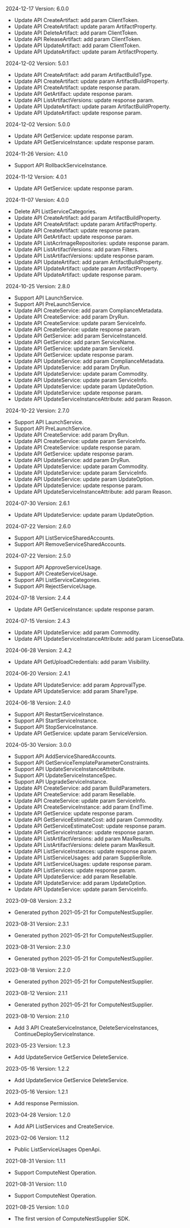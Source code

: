 2024-12-17 Version: 6.0.0
- Update API CreateArtifact: add param ClientToken.
- Update API CreateArtifact: update param ArtifactProperty.
- Update API DeleteArtifact: add param ClientToken.
- Update API ReleaseArtifact: add param ClientToken.
- Update API UpdateArtifact: add param ClientToken.
- Update API UpdateArtifact: update param ArtifactProperty.


2024-12-02 Version: 5.0.1
- Update API CreateArtifact: add param ArtifactBuildType.
- Update API CreateArtifact: update param ArtifactBuildProperty.
- Update API CreateArtifact: update response param.
- Update API GetArtifact: update response param.
- Update API ListArtifactVersions: update response param.
- Update API UpdateArtifact: update param ArtifactBuildProperty.
- Update API UpdateArtifact: update response param.


2024-12-02 Version: 5.0.0
- Update API GetService: update response param.
- Update API GetServiceInstance: update response param.


2024-11-26 Version: 4.1.0
- Support API RollbackServiceInstance.


2024-11-12 Version: 4.0.1
- Update API GetService: update response param.


2024-11-07 Version: 4.0.0
- Delete API ListServiceCategories.
- Update API CreateArtifact: add param ArtifactBuildProperty.
- Update API CreateArtifact: update param ArtifactProperty.
- Update API CreateArtifact: update response param.
- Update API GetArtifact: update response param.
- Update API ListAcrImageRepositories: update response param.
- Update API ListArtifactVersions: add param Filters.
- Update API ListArtifactVersions: update response param.
- Update API UpdateArtifact: add param ArtifactBuildProperty.
- Update API UpdateArtifact: update param ArtifactProperty.
- Update API UpdateArtifact: update response param.


2024-10-25 Version: 2.8.0
- Support API LaunchService.
- Support API PreLaunchService.
- Update API CreateService: add param ComplianceMetadata.
- Update API CreateService: add param DryRun.
- Update API CreateService: update param ServiceInfo.
- Update API CreateService: update response param.
- Update API GetService: add param ServiceInstanceId.
- Update API GetService: add param ServiceName.
- Update API GetService: update param ServiceId.
- Update API GetService: update response param.
- Update API UpdateService: add param ComplianceMetadata.
- Update API UpdateService: add param DryRun.
- Update API UpdateService: update param Commodity.
- Update API UpdateService: update param ServiceInfo.
- Update API UpdateService: update param UpdateOption.
- Update API UpdateService: update response param.
- Update API UpdateServiceInstanceAttribute: add param Reason.


2024-10-22 Version: 2.7.0
- Support API LaunchService.
- Support API PreLaunchService.
- Update API CreateService: add param DryRun.
- Update API CreateService: update param ServiceInfo.
- Update API CreateService: update response param.
- Update API GetService: update response param.
- Update API UpdateService: add param DryRun.
- Update API UpdateService: update param Commodity.
- Update API UpdateService: update param ServiceInfo.
- Update API UpdateService: update param UpdateOption.
- Update API UpdateService: update response param.
- Update API UpdateServiceInstanceAttribute: add param Reason.


2024-07-30 Version: 2.6.1
- Update API UpdateService: update param UpdateOption.


2024-07-22 Version: 2.6.0
- Support API ListServiceSharedAccounts.
- Support API RemoveServiceSharedAccounts.


2024-07-22 Version: 2.5.0
- Support API ApproveServiceUsage.
- Support API CreateServiceUsage.
- Support API ListServiceCategories.
- Support API RejectServiceUsage.


2024-07-18 Version: 2.4.4
- Update API GetServiceInstance: update response param.


2024-07-15 Version: 2.4.3
- Update API UpdateService: add param Commodity.
- Update API UpdateServiceInstanceAttribute: add param LicenseData.


2024-06-28 Version: 2.4.2
- Update API GetUploadCredentials: add param Visibility.


2024-06-20 Version: 2.4.1
- Update API UpdateService: add param ApprovalType.
- Update API UpdateService: add param ShareType.


2024-06-18 Version: 2.4.0
- Support API RestartServiceInstance.
- Support API StartServiceInstance.
- Support API StopServiceInstance.
- Update API GetService: update param ServiceVersion.


2024-05-30 Version: 3.0.0
- Support API AddServiceSharedAccounts.
- Support API GetServiceTemplateParameterConstraints.
- Support API UpdateServiceInstanceAttribute.
- Support API UpdateServiceInstanceSpec.
- Support API UpgradeServiceInstance.
- Update API CreateService: add param BuildParameters.
- Update API CreateService: add param Resellable.
- Update API CreateService: update param ServiceInfo.
- Update API CreateServiceInstance: add param EndTime.
- Update API GetService: update response param.
- Update API GetServiceEstimateCost: add param Commodity.
- Update API GetServiceEstimateCost: update response param.
- Update API GetServiceInstance: update response param.
- Update API ListArtifactVersions: add param MaxResults.
- Update API ListArtifactVersions: delete param MaxResult.
- Update API ListServiceInstances: update response param.
- Update API ListServiceUsages: add param SupplierRole.
- Update API ListServiceUsages: update response param.
- Update API ListServices: update response param.
- Update API UpdateService: add param Resellable.
- Update API UpdateService: add param UpdateOption.
- Update API UpdateService: update param ServiceInfo.


2023-09-08 Version: 2.3.2
- Generated python 2021-05-21 for ComputeNestSupplier.

2023-08-31 Version: 2.3.1
- Generated python 2021-05-21 for ComputeNestSupplier.

2023-08-31 Version: 2.3.0
- Generated python 2021-05-21 for ComputeNestSupplier.

2023-08-18 Version: 2.2.0
- Generated python 2021-05-21 for ComputeNestSupplier.

2023-08-12 Version: 2.1.1
- Generated python 2021-05-21 for ComputeNestSupplier.

2023-08-10 Version: 2.1.0
- Add 3 API CreateServiceInstance, DeleteServiceInstances, ContinueDeployServiceInstance.

2023-05-23 Version: 1.2.3
- Add UpdateService GetService DeleteService.

2023-05-16 Version: 1.2.2
- Add UpdateService GetService DeleteService.

2023-05-16 Version: 1.2.1
- Add response Permission.

2023-04-28 Version: 1.2.0
- Add API ListServices and CreateService.

2023-02-06 Version: 1.1.2
- Public ListServiceUsages  OpenApi.

2021-08-31 Version: 1.1.1
- Support ComputeNest Operation.

2021-08-31 Version: 1.1.0
- Support ComputeNest Operation.

2021-08-25 Version: 1.0.0
- The first version of ComputeNestSupplier SDK.

